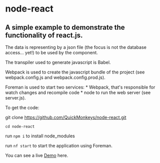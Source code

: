 # node-react

## A simple example to demonstrate the functionality of react.js.

The data is representing by a json file (the focus is not the database access... yet!) to be used by the component.

The transpiler used to generate javascript is Babel.

Webpack is used to create the javascript bundle of the project (see webpack.config.js and webpack.config.prod.js).

Foreman is used to start two services: 
    * Webpack, that's responsible for watch changes and recompile code 
    * node to run the web server (see server.js).

To get the code:

git clone https://github.com/QuickMonkeys/node-react.git

`cd node-react`

run `npm i` to install node_modules

run `nf start` to start the application using Foreman.

You can see a live [Demo](https://node-react-quick.herokuapp.com/) here.
